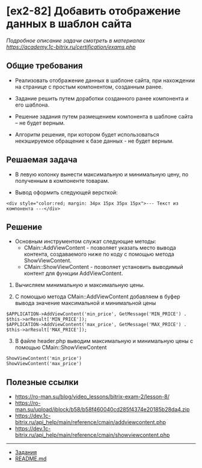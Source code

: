 # [ex2-82] Добавить отображение данных в шаблон сайта

*Подробное описание задачи смотреть в материалах https://academy.1c-bitrix.ru/certification/exams.php*

## Общие требования 

* Реализовать отображение данных в шаблоне сайта, при нахождении на странице с простым компонентом, созданным ранее.

* Задание решить путем доработки созданного ранее компонента и его шаблона.

* Решение задания путем размещением компонента в шаблоне сайта – не будет верным.

* Алгоритм решения, при котором будет использоваться некэшируемое обращение к базе данных - не будет верным.

## Решаемая задача

* В левую колонку вынести максимальную и минимальную цену, по полученным в компоненте товарам.

* Вывод оформить следующей версткой: 
```
<div style="color:red; margin: 34px 15px 35px 15px">--- Текст из компонента ---</div>
```

## Решение

* Основным инструментом служат следующие методы:
    * CMain::AddViewContent - позволяет указать место вывода контента, создаваемого ниже по коду с помощью метода ShowViewContent.
    * CMain::ShowViewContent - позволяет установить выводимый контент для функции AddViewContent.

1) Вычисляем минимальную и максимальную цены.

2) С помощью метода CMain::AddViewContent добавляем в буфер вывода значение максимальной и минимальной цены
```
$APPLICATION->AddViewContent('min_price', GetMessage('MIN_PRICE') . $this->arResult['MIN_PRICE']);
$APPLICATION->AddViewContent('max_price', GetMessage('MAX_PRICE') . $this->arResult['MAX_PRICE']);
```   

3) В файле header.php выводим максимальную и минимальную цены с помощью CMain::ShowViewContent
```
ShowViewContent('min_price')
ShowViewContent('max_price')
```

## Полезные ссылки

* https://ro-man.su/blog/video_lessons/bitrix-exam-2/lesson-8/
* https://ro-man.su/upload/iblock/b58/b58f460040cd285f4374e20185b28da4.zip
* https://dev.1c-bitrix.ru/api_help/main/reference/cmain/addviewcontent.php
* https://dev.1c-bitrix.ru/api_help/main/reference/cmain/showviewcontent.php

____
* [Задания](tasks.md)
* [README.md](../../README.md)